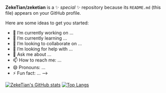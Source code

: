 
**ZekeTian/zeketian** is a ✨ _special_ ✨ repository because its `README.md` (this file) appears on your GitHub profile.

Here are some ideas to get you started:

- 🔭 I’m currently working on ...
- 🌱 I’m currently learning ...
- 👯 I’m looking to collaborate on ...
- 🤔 I’m looking for help with ...
- 💬 Ask me about ...
- 📫 How to reach me: ...
- 😄 Pronouns: ...
- ⚡ Fun fact: ...
-->

[![ZekeTian's GitHub stats](https://github-readme-stats.zeketian.vercel.app/api?username=zeketian&count_private=true&show_icons=true)](https://github.com/ZekeTian)
[![Top Langs](https://github-readme-stats.zeketian.vercel.app/api/top-langs/?username=zeketian&layout=compact)](https://github.com/ZekeTian)
<!--

